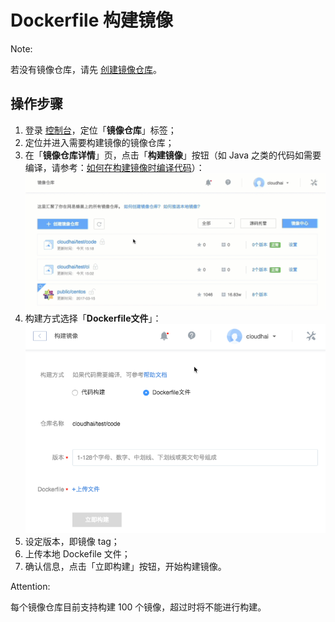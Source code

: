 # Dockerfile 构建镜像

<span>Note:</span><div class="alertContent">若没有镜像仓库，请先 [创建镜像仓库](http://support.c.163.com/md.html#!容器服务/镜像仓库/使用指南/创建镜像仓库.md)。</div>

## 操作步骤

1. 登录 [控制台](https://c.163.com/dashboard#/m/mirrorRepo/)，定位「**镜像仓库**」标签；
2. 定位并进入需要构建镜像的镜像仓库；
3. 在「**镜像仓库详情**」页，点击「**构建镜像**」按钮（如 Java 之类的代码如需要编译，请参考：[如何在构建镜像时编译代码](http://support.c.163.com/md.html#!容器服务/镜像仓库/使用技巧/如何在构建镜像时编译代码.md)）：
![](../../image/使用指南-构建镜像-Dockerfile构建-构建.gif)
4. 构建方式选择「**Dockerfile文件**」：
![](../../image/使用指南-构建镜像-Dockerfile构建-构建.png)
5. 设定版本，即镜像 tag；
6. 上传本地 Dockefile 文件；
7. 确认信息，点击「立即构建」按钮，开始构建镜像。

<span>Attention:</span><div class="alertContent">每个镜像仓库目前支持构建 100 个镜像，超过时将不能进行构建。</div>


